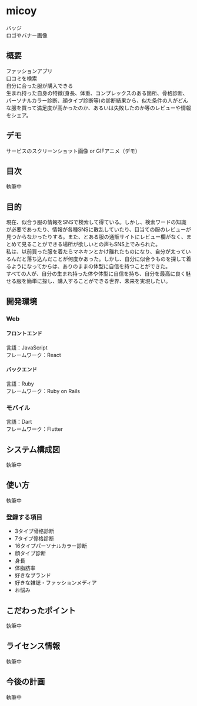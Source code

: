 # micoy
バッジ<br>
ロゴやバナー画像

## 概要
ファッションアプリ<br>
口コミを検索<br>
自分に合った服が購入できる<br>
生まれ持った自身の特徴(身長、体重、コンプレックスのある箇所、骨格診断、パーソナルカラー診断、顔タイプ診断等)の診断結果から、似た条件の人がどんな服を買って満足度が高かったのか、あるいは失敗したのか等のレビューや情報をシェア。

## デモ
サービスのスクリーンショット画像 or GIFアニメ（デモ）

## 目次
執筆中

## 目的
現在、似合う服の情報をSNSで検索して得ている。しかし、検索ワードの知識が必要であったり、情報が各種SNSに散乱していたり、目当ての服のレビューが見つからなかったりする。また、とある服の通販サイトにレビュー欄がなく、まとめて見ることができる場所が欲しいとの声もSNS上でみられた。<br>
私は、以前買った服を着たらマネキンとかけ離れたものになり、自分が太っているんだと落ち込んだことが何度かあった。しかし、自分に似合うものを探して着るようになってからは、ありのままの体型に自信を持つことができた。<br>
すべての人が、自分の生まれ持った体や体型に自信を持ち、自分を最高に良く魅せる服を簡単に探し、購入することができる世界、未来を実現したい。

## 開発環境
### Web
#### フロントエンド
言語：JavaScript<br>
フレームワーク：React
#### バックエンド
言語：Ruby<br>
フレームワーク：Ruby on Rails
### モバイル
言語：Dart<br>
フレームワーク：Flutter

## システム構成図
執筆中

## 使い方
執筆中

### 登録する項目
- 3タイプ骨格診断
- 7タイプ骨格診断
- 16タイプパーソナルカラー診断
- 顔タイプ診断
- 身長
- 体脂肪率
- 好きなブランド
- 好きな雑誌・ファッションメディア
- お悩み

## こだわったポイント
執筆中

## ライセンス情報
執筆中

## 今後の計画
執筆中
